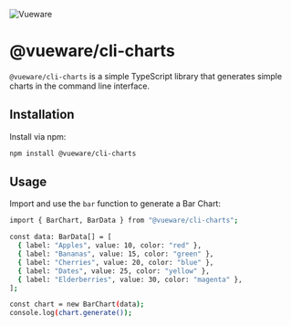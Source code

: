 ![Vueware](https://www.vueware.nl/logo.png)

# @vueware/cli-charts

`@vueware/cli-charts` is a simple TypeScript library that generates simple charts in the command line interface.

## Installation

Install via npm:

```bash
npm install @vueware/cli-charts
```

## Usage

Import and use the `bar` function to generate a Bar Chart:

```bash
import { BarChart, BarData } from "@vueware/cli-charts";

const data: BarData[] = [
  { label: "Apples", value: 10, color: "red" },
  { label: "Bananas", value: 15, color: "green" },
  { label: "Cherries", value: 20, color: "blue" },
  { label: "Dates", value: 25, color: "yellow" },
  { label: "Elderberries", value: 30, color: "magenta" },
];

const chart = new BarChart(data);
console.log(chart.generate());
```
